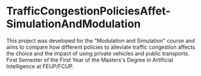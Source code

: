 # TrafficCongestionPoliciesAffet-SimulationAndModulation
This project was developed for the "Modulation and Simulation" course and aims to compare how different policies to alleviate traffic congestion affects the choice and the impact of using private vehicles and public transports. First Semester of the First Year of the Masters's Degree in Artificial Intelligence at FEUP/FCUP.
